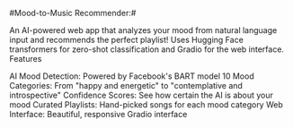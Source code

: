 #Mood-to-Music Recommender:#

An AI-powered web app that analyzes your mood from natural language input and recommends the perfect playlist! Uses Hugging Face transformers for zero-shot classification and Gradio for the web interface.
Features

AI Mood Detection: Powered by Facebook's BART model
10 Mood Categories: From "happy and energetic" to "contemplative and introspective"
Confidence Scores: See how certain the AI is about your mood
Curated Playlists: Hand-picked songs for each mood category
Web Interface: Beautiful, responsive Gradio interface
